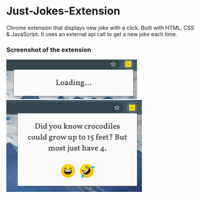 # Just-Jokes-Extension
Chrome extension that displays new joke with a click.
Built with HTML, CSS & JavaScript.
It uses an external api call to get a new joke each time.

### Screenshot of the extension
![Demo](images/screenshot1.png)
![Demo](images/screenshot2.png)
